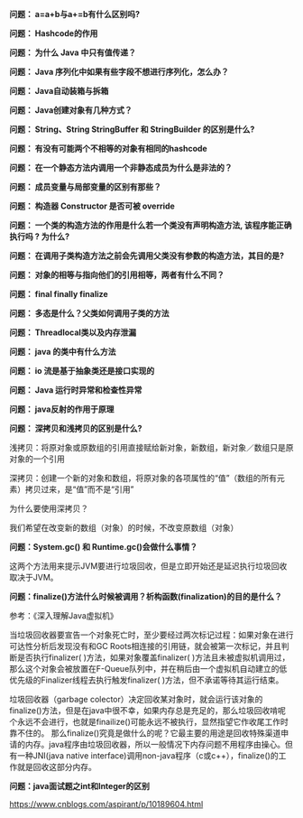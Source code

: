 
**问题： a=a+b与a+=b有什么区别吗?**

**问题： Hashcode的作用**

**问题： 为什么 Java 中只有值传递？**

**问题： Java 序列化中如果有些字段不想进行序列化，怎么办？**

**问题： Java自动装箱与拆箱**

**问题： Java创建对象有几种方式？**

**问题： String、String StringBuffer 和 StringBuilder 的区别是什么?**

**问题： 有没有可能两个不相等的对象有相同的hashcode**

**问题： 在一个静态方法内调用一个非静态成员为什么是非法的？**

**问题： 成员变量与局部变量的区别有那些？**

**问题： 构造器 Constructor 是否可被 override** 

**问题： 一个类的构造方法的作用是什么若一个类没有声明构造方法, 该程序能正确执行吗 ? 为什么?**

**问题： 在调用子类构造方法之前会先调用父类没有参数的构造方法，其目的是?**

**问题： 对象的相等与指向他们的引用相等，两者有什么不同？**

**问题： final finally finalize**

**问题： 多态是什么？父类如何调用子类的方法**

**问题： Threadlocal类以及内存泄漏**

**问题： java 的类中有什么方法**

**问题： io 流是基于抽象类还是接口实现的**

**问题： Java 运行时异常和检查性异常**

**问题： java反射的作用于原理**

**问题： 深拷贝和浅拷贝的区别是什么?**

浅拷贝：将原对象或原数组的引用直接赋给新对象，新数组，新对象／数组只是原对象的一个引用

深拷贝：创建一个新的对象和数组，将原对象的各项属性的“值”（数组的所有元素）拷贝过来，是“值”而不是“引用”

为什么要使用深拷贝？

  我们希望在改变新的数组（对象）的时候，不改变原数组（对象）


**问题：System.gc() 和 Runtime.gc()会做什么事情？**

这两个方法用来提示JVM要进行垃圾回收，但是立即开始还是延迟执行垃圾回收取决于JVM。


**问题：finalize()方法什么时候被调用？析构函数(finalization)的目的是什么？**

参考：《深入理解Java虚拟机》

当垃圾回收器要宣告一个对象死亡时，至少要经过两次标记过程：如果对象在进行可达性分析后发现没有和GC Roots相连接的引用链，就会被第一次标记，并且判断是否执行finalizer( )方法，如果对象覆盖finalizer( )方法且未被虚拟机调用过，那么这个对象会被放置在F-Queue队列中，并在稍后由一个虚拟机自动建立的低优先级的Finalizer线程去执行触发finalizer( )方法，但不承诺等待其运行结束。

垃圾回收器（garbage colector）决定回收某对象时，就会运行该对象的finalize()方法，但是在java中很不幸，如果内存总是充足的，那么垃圾回收啃呢个永远不会进行，也就是finailize()可能永远不被执行，显然指望它作收尾工作时靠不住的。
那么finalize()究竟是做什么的呢？它最主要的用途是回收特殊渠道申请的内存。java程序由垃圾回收器，所以一般情况下内存问题不用程序由操心。但有一种JNI(java native interface)调用non-java程序（c或c++），finalize()的工作就是回收这部分内存。


**问题：java面试题之int和Integer的区别**

https://www.cnblogs.com/aspirant/p/10189604.html









